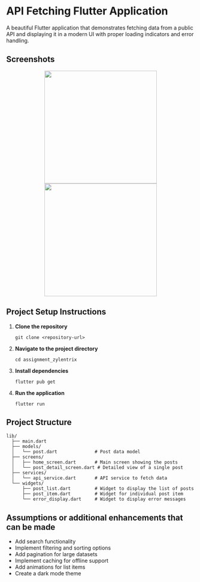 # API Fetching Flutter Application

A beautiful Flutter application that demonstrates fetching data from a public API and displaying it in a modern UI with proper loading indicators and error handling.

## Screenshots

<p align="center">
  <img src="https://github.com/user-attachments/assets/a1560af8-dd70-4ea2-bad4-5fca2a9358d1" width="300">
  <img src="https://github.com/user-attachments/assets/6bf2e57f-c318-4e7c-bcef-1a59ea5ec276" width="300">
</p>

## Project Setup Instructions

1. **Clone the repository**
   ```
   git clone <repository-url>
   ```

2. **Navigate to the project directory**
   ```
   cd assignment_zylentrix
   ```

3. **Install dependencies**
   ```
   flutter pub get
   ```

4. **Run the application**
   ```
   flutter run
   ```

## Project Structure

```
lib/
  ├── main.dart                  
  ├── models/
  │   └── post.dart              # Post data model
  ├── screens/
  │   ├── home_screen.dart       # Main screen showing the posts
  │   └── post_detail_screen.dart # Detailed view of a single post
  ├── services/
  │   └── api_service.dart       # API service to fetch data
  └── widgets/
      ├── post_list.dart         # Widget to display the list of posts
      ├── post_item.dart         # Widget for individual post item
      └── error_display.dart     # Widget to display error messages
```

## Assumptions or additional enhancements that can be made 

- Add search functionality
- Implement filtering and sorting options
- Add pagination for large datasets
- Implement caching for offline support
- Add animations for list items
- Create a dark mode theme
